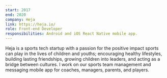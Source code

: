 ```yaml
---
start: 2017
end: 2020
company: Heja
link: https://heja.io/
role: Front-end Developer
responsibilities: Android and iOS React Native mobile app.
---
```


Heja is a sports tech startup with a passion for the positive impact sports can play in the lives of children and youths; encouraging healthy lifestyles, building lasting friendships, growing children into leaders, and acting as a bridge between cultures. I work on our sports team management and messaging mobile app for coaches, managers, parents, and players.
